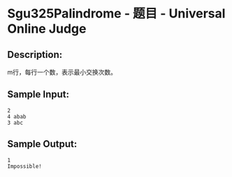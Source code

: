 # Sgu325Palindrome - 题目 - Universal Online Judge

## Description: 

m行，每行一个数，表示最小交换次数。


## Sample Input: 
```
2
4 abab
3 abc

```

## Sample Output: 
```
1
Impossible!

```
